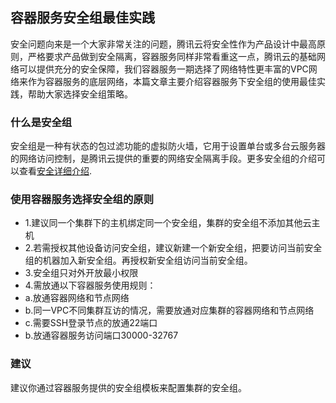## 容器服务安全组最佳实践
安全问题向来是一个大家非常关注的问题，腾讯云将安全性作为产品设计中最高原则，严格要求产品做到安全隔离，容器服务同样非常看重这一点，腾讯云的基础网络可以提供充分的安全保障，我们容器服务一期选择了网络特性更丰富的VPC网络来作为容器服务的底层网络，本篇文章主要介绍容器服务下安全组的使用最佳实践，帮助大家选择安全组策略。

### 什么是安全组
安全组是一种有状态的包过滤功能的虚拟防火墙，它用于设置单台或多台云服务器的网络访问控制，是腾讯云提供的重要的网络安全隔离手段。更多安全组的介绍可以查看[安全详细介绍](https://www.qcloud.com/document/product/213/5221).

### 使用容器服务选择安全组的原则

- 1.建议同一个集群下的主机绑定同一个安全组，集群的安全组不添加其他云主机
- 2.若需授权其他设备访问安全组，建议新建一个新安全组，把要访问当前安全组的机器加入新安全组。再授权新安全组访问当前安全组。
- 3.安全组只对外开放最小权限
- 4.需放通以下容器服务使用规则：
 - a.放通容器网络和节点网络
 - b.同一VPC不同集群互访的情况，需要放通对应集群的容器网络和节点网络
 - c.需要SSH登录节点的放通22端口
 - b.放通容器服务访问端口30000-32767

### 建议
建议你通过容器服务提供的安全组模板来配置集群的安全组。